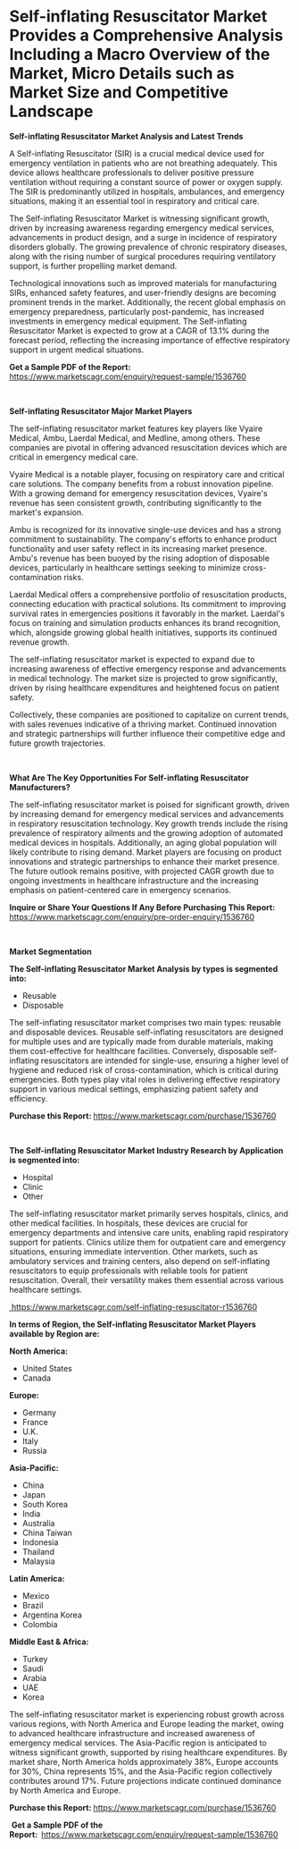 <p><h1>Self-inflating Resuscitator Market Provides a Comprehensive Analysis Including a Macro Overview of the Market, Micro Details such as Market Size and Competitive Landscape</h1></p><p><strong>Self-inflating Resuscitator Market Analysis and Latest Trends</strong></p>
<p><p>A Self-inflating Resuscitator (SIR) is a crucial medical device used for emergency ventilation in patients who are not breathing adequately. This device allows healthcare professionals to deliver positive pressure ventilation without requiring a constant source of power or oxygen supply. The SIR is predominantly utilized in hospitals, ambulances, and emergency situations, making it an essential tool in respiratory and critical care.</p><p>The Self-inflating Resuscitator Market is witnessing significant growth, driven by increasing awareness regarding emergency medical services, advancements in product design, and a surge in incidence of respiratory disorders globally. The growing prevalence of chronic respiratory diseases, along with the rising number of surgical procedures requiring ventilatory support, is further propelling market demand. </p><p>Technological innovations such as improved materials for manufacturing SIRs, enhanced safety features, and user-friendly designs are becoming prominent trends in the market. Additionally, the recent global emphasis on emergency preparedness, particularly post-pandemic, has increased investments in emergency medical equipment. The Self-inflating Resuscitator Market is expected to grow at a CAGR of 13.1% during the forecast period, reflecting the increasing importance of effective respiratory support in urgent medical situations.</p></p>
<p><strong>Get a Sample PDF of the Report:&nbsp;</strong> <a href="https://www.marketscagr.com/enquiry/request-sample/1536760?utm_campaign=2004&utm_medium=2&utm_source=Github&utm_content=ia&utm_term=14042025&utm_id=self-inflating-resuscitator">https://www.marketscagr.com/enquiry/request-sample/1536760</a></p>
<p>&nbsp;</p>
<p><strong>Self-inflating Resuscitator Major Market Players</strong></p>
<p><p>The self-inflating resuscitator market features key players like Vyaire Medical, Ambu, Laerdal Medical, and Medline, among others. These companies are pivotal in offering advanced resuscitation devices which are critical in emergency medical care.</p><p>Vyaire Medical is a notable player, focusing on respiratory care and critical care solutions. The company benefits from a robust innovation pipeline. With a growing demand for emergency resuscitation devices, Vyaire's revenue has seen consistent growth, contributing significantly to the market's expansion.</p><p>Ambu is recognized for its innovative single-use devices and has a strong commitment to sustainability. The company's efforts to enhance product functionality and user safety reflect in its increasing market presence. Ambu's revenue has been buoyed by the rising adoption of disposable devices, particularly in healthcare settings seeking to minimize cross-contamination risks.</p><p>Laerdal Medical offers a comprehensive portfolio of resuscitation products, connecting education with practical solutions. Its commitment to improving survival rates in emergencies positions it favorably in the market. Laerdal's focus on training and simulation products enhances its brand recognition, which, alongside growing global health initiatives, supports its continued revenue growth.</p><p>The self-inflating resuscitator market is expected to expand due to increasing awareness of effective emergency response and advancements in medical technology. The market size is projected to grow significantly, driven by rising healthcare expenditures and heightened focus on patient safety.</p><p>Collectively, these companies are positioned to capitalize on current trends, with sales revenues indicative of a thriving market. Continued innovation and strategic partnerships will further influence their competitive edge and future growth trajectories.</p></p>
<p>&nbsp;</p>
<p><strong>What Are The Key Opportunities For Self-inflating Resuscitator Manufacturers?</strong></p>
<p><p>The self-inflating resuscitator market is poised for significant growth, driven by increasing demand for emergency medical services and advancements in respiratory resuscitation technology. Key growth trends include the rising prevalence of respiratory ailments and the growing adoption of automated medical devices in hospitals. Additionally, an aging global population will likely contribute to rising demand. Market players are focusing on product innovations and strategic partnerships to enhance their market presence. The future outlook remains positive, with projected CAGR growth due to ongoing investments in healthcare infrastructure and the increasing emphasis on patient-centered care in emergency scenarios.</p></p>
<p><strong>Inquire or Share Your Questions If Any Before Purchasing This Report:</strong> <a href="https://www.marketscagr.com/enquiry/pre-order-enquiry/1536760?utm_campaign=2004&utm_medium=2&utm_source=Github&utm_content=ia&utm_term=14042025&utm_id=self-inflating-resuscitator">https://www.marketscagr.com/enquiry/pre-order-enquiry/1536760</a></p>
<p>&nbsp;</p>
<p><strong>Market Segmentation</strong></p>
<p><strong>The Self-inflating Resuscitator Market Analysis by types is segmented into:</strong></p>
<p><ul><li>Reusable</li><li>Disposable</li></ul></p>
<p><p>The self-inflating resuscitator market comprises two main types: reusable and disposable devices. Reusable self-inflating resuscitators are designed for multiple uses and are typically made from durable materials, making them cost-effective for healthcare facilities. Conversely, disposable self-inflating resuscitators are intended for single-use, ensuring a higher level of hygiene and reduced risk of cross-contamination, which is critical during emergencies. Both types play vital roles in delivering effective respiratory support in various medical settings, emphasizing patient safety and efficiency.</p></p>
<p><strong>Purchase this Report:&nbsp;</strong><a href="https://www.marketscagr.com/purchase/1536760?utm_campaign=2004&utm_medium=2&utm_source=Github&utm_content=ia&utm_term=14042025&utm_id=self-inflating-resuscitator">https://www.marketscagr.com/purchase/1536760</a></p>
<p>&nbsp;</p>
<p><strong>The Self-inflating Resuscitator Market Industry Research by Application is segmented into:</strong></p>
<p><ul><li>Hospital</li><li>Clinic</li><li>Other</li></ul></p>
<p><p>The self-inflating resuscitator market primarily serves hospitals, clinics, and other medical facilities. In hospitals, these devices are crucial for emergency departments and intensive care units, enabling rapid respiratory support for patients. Clinics utilize them for outpatient care and emergency situations, ensuring immediate intervention. Other markets, such as ambulatory services and training centers, also depend on self-inflating resuscitators to equip professionals with reliable tools for patient resuscitation. Overall, their versatility makes them essential across various healthcare settings.</p></p>
<p><a href="https://www.marketscagr.com/self-inflating-resuscitator-r1536760?utm_campaign=2004&utm_medium=2&utm_source=Github&utm_content=ia&utm_term=14042025&utm_id=self-inflating-resuscitator">&nbsp;https://www.marketscagr.com/self-inflating-resuscitator-r1536760</a></p>
<p><strong>In terms of Region, the Self-inflating Resuscitator Market Players available by Region are:</strong></p>
<p>
    <p> <strong> North America: </strong>
        <ul>
            <li>United States</li>
            <li>Canada</li>
        </ul>
        </p> 
    <p> <strong> Europe: </strong>
        <ul>
            <li>Germany</li>
            <li>France</li>
            <li>U.K.</li>
            <li>Italy</li>
            <li>Russia</li>
        </ul>
        </p> 
    <p> <strong> Asia-Pacific: </strong>
        <ul>
            <li>China</li>
            <li>Japan</li>
            <li>South Korea</li>
            <li>India</li>
            <li>Australia</li>
            <li>China Taiwan</li>
            <li>Indonesia</li>
            <li>Thailand</li>
            <li>Malaysia</li>
        </ul>
        </p> 
    <p> <strong> Latin America: </strong>
        <ul>
            <li>Mexico</li>
            <li>Brazil</li>
            <li>Argentina Korea</li>
            <li>Colombia</li>
        </ul>
        </p> 
    <p> <strong> Middle East & Africa: </strong>
        <ul>
            <li>Turkey</li>
            <li>Saudi</li>
            <li>Arabia</li>
            <li>UAE</li>
            <li>Korea</li>
        </ul>
    </p>
    </p>
<p><p>The self-inflating resuscitator market is experiencing robust growth across various regions, with North America and Europe leading the market, owing to advanced healthcare infrastructure and increased awareness of emergency medical services. The Asia-Pacific region is anticipated to witness significant growth, supported by rising healthcare expenditures. By market share, North America holds approximately 38%, Europe accounts for 30%, China represents 15%, and the Asia-Pacific region collectively contributes around 17%. Future projections indicate continued dominance by North America and Europe.</p></p>
<p><strong>Purchase this Report: </strong><a href="https://www.marketscagr.com/purchase/1536760?utm_campaign=2004&utm_medium=2&utm_source=Github&utm_content=ia&utm_term=14042025&utm_id=self-inflating-resuscitator">https://www.marketscagr.com/purchase/1536760</a></p>
<p>&nbsp;<strong>Get a Sample PDF of the Report:&nbsp;&nbsp;</strong><a href="https://www.marketscagr.com/enquiry/request-sample/1536760?utm_campaign=2004&utm_medium=2&utm_source=Github&utm_content=ia&utm_term=14042025&utm_id=self-inflating-resuscitator">https://www.marketscagr.com/enquiry/request-sample/1536760</a></p>
<p><strong></strong></p>
<p><p></p><p></p><p></p></p>